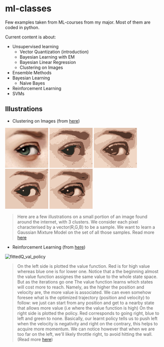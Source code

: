 # ml-classes

Few examples taken from ML-courses from my major.
Most of them are coded in python.

Current content is about:
* Unsupervised learning
    * Vector Quantization (introduction)
    * Bayesian Learning with EM
    * Bayesian Linear Regression
    * Clustering on  Images
* Ensemble Methods
* Bayesian Learning
    * Naive Bayes   
* Reinforcement Learning
* SVMs

## Illustrations

* Clustering on Images (from [here](Clustering%20on%20Images/README.md))

![Eye Original](Clustering%20on%20Images/eye.png)
![Eye Full](Clustering%20on%20Images/images/eye_gmm_full_out_.png)
![Eye Diag](Clustering%20on%20Images/images/eye_gmm_diag_out_.png)
![Eye Tied](Clustering%20on%20Images/images/eye_gmm_tied_out_.png)
![Eye Tied](Clustering%20on%20Images/images/eye_kmeans.png)

>Here are a few illustrations on a small portion of an image found around the internet, with 3 clusters. We consider each pixel characterised by a vector(R,G,B) to be a sample. We want to learn a Gaussian Mixture Model on the set of all those samples. Read more [here](Clustering%20on%20Images/README.md)


* Reinforcement Learning  (from [here](Reinforcement%20Learning/Code/README.md))

![fittedQ_val_policy](Reinforcement%20Learning/Code/batch/figs/fittedQ/val_pol_iter_150.gif)

> On the left side is plotted the value function. Red is for high value whereas blue one is for lower one. Notice that a the beginning almost the value function assignes the same value to the whole state space. But as the iterations go one The value function learns which states will cost more to reach. Namely, as the higher the position and velocity are, the more value is associated. We can even somehow foresee what is the optimized trajectory (position and velocity) to follow: we just can start from any position and get to a nearby state that allows more value (i.e where the value function is high) On the right side is plotted the policy. Red corresponds to going right, blue to left and green to none. Basically, our learnt policy tells us to push left when the velocity is negativity and right on the contrary, this helps to acquire more momentum. We can notice however that when we are too far on the left, we'll likely throttle right, to avoid hitting the wall. (Read more [here](Reinforcement%20Learning/Code/README.md))